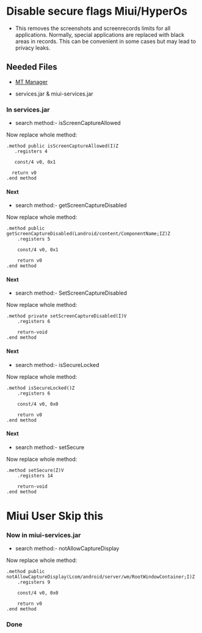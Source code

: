 # Disable secure flags Miui/HyperOs

- This removes the screenshots and
screenrecords limits for all applications.
Normally, special applications are replaced
with black areas in records. This can be
convenient in some cases but may lead to
privacy leaks.


## Needed Files
- [MT Manager](https://t.me/mtmanager) 

- services.jar & miui-services.jar


### In services.jar
- search method:- isScreenCaptureAllowed

Now replace whole method:
```
.method public isScreenCaptureAllowed(I)Z
   .registers 4

   const/4 v0, 0x1

  return v0  
.end method
```

#### Next
- search method:- getScreenCaptureDisabled

Now replace whole method:
```
.method public getScreenCaptureDisabled(Landroid/content/ComponentName;IZ)Z
    .registers 5

    const/4 v0, 0x1

    return v0
.end method
```

#### Next
- search method:- SetScreenCaptureDisabled

Now replace whole method:
```
.method private setScreenCaptureDisabled(I)V
    .registers 6

    return-void
.end method
```

#### Next
- search method:- isSecureLocked

Now replace whole method:
```
.method isSecureLocked()Z
    .registers 6

    const/4 v0, 0x0

    return v0
.end method
```

#### Next
- search method:- setSecure

Now replace whole method:
```
.method setSecure(Z)V
    .registers 14

    return-void
.end method
```


# Miui User Skip this

### Now in miui-services.jar

- search method:- notAllowCaptureDisplay

Now replace whole method:
```
.method public notAllowCaptureDisplay(Lcom/android/server/wm/RootWindowContainer;I)Z
    .registers 9

    const/4 v0, 0x0

    return v0
.end method
```

### Done 
